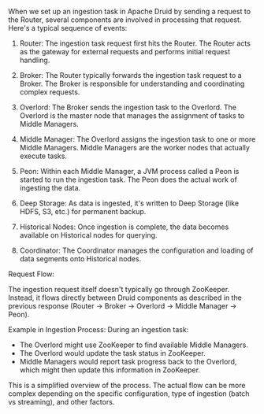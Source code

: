 When we set up an ingestion task in Apache Druid by sending a request to the Router, several components are involved in processing that request. Here's a typical sequence of events:

1. Router:
The ingestion task request first hits the Router. The Router acts as the gateway for external requests and performs initial request handling.

2. Broker:
The Router typically forwards the ingestion task request to a Broker. The Broker is responsible for understanding and coordinating complex requests.

3. Overlord:
The Broker sends the ingestion task to the Overlord. The Overlord is the master node that manages the assignment of tasks to Middle Managers.

4. Middle Manager:
The Overlord assigns the ingestion task to one or more Middle Managers. Middle Managers are the worker nodes that actually execute tasks.

5. Peon:
Within each Middle Manager, a JVM process called a Peon is started to run the ingestion task. The Peon does the actual work of ingesting the data.

6. Deep Storage:
As data is ingested, it's written to Deep Storage (like HDFS, S3, etc.) for permanent backup.

7. Historical Nodes:
Once ingestion is complete, the data becomes available on Historical nodes for querying.

8. Coordinator:
The Coordinator manages the configuration and loading of data segments onto Historical nodes.

Request Flow:

The ingestion request itself doesn't typically go through ZooKeeper. Instead, it flows directly between Druid components as described in the previous response (Router -> Broker -> Overlord -> Middle Manager -> Peon).

Example in Ingestion Process:
During an ingestion task:

- The Overlord might use ZooKeeper to find available Middle Managers.
- The Overlord would update the task status in ZooKeeper.
- Middle Managers would report task progress back to the Overlord, which might then update this information in ZooKeeper.

This is a simplified overview of the process. The actual flow can be more complex depending on the specific configuration, type of ingestion (batch vs streaming), and other factors.
